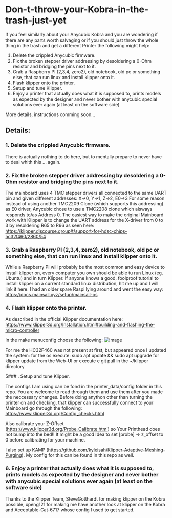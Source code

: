 # Don-t-throw-your-Kobra-in-the-trash-just-yet

If you feel similarly about your Anycubic Kobra and you are wondering if there are any parts worth salvaging or if you should just throw the whole thing in the trash and get a different Printer the following might help:

1. Delete the crippled Anycubic firmware.
2. Fix the broken stepper driver addressing by desoldering a 0-Ohm resistor and bridging the pins next to it.
3. Grab a Raspberry PI (2,3,4, zero2), old notebook, old pc or something else, that can run linux and install klipper onto it.
4. Flash klipper onto the printer.
5. Setup and tune Klipper.
6. Enjoy a printer that actually does what it is supposed to, prints models as expected by the designer and never bother with anycubic special solutions ever again (at least on the software side)


More details, instructions comming soon...


## Details:

### 1. Delete the crippled Anycubic firmware.

There is actually nothing to do here, but to mentally prepare to never have to deal whith this ... again.


### 2. Fix the broken stepper driver addressing by desoldering a 0-Ohm resistor and bridging the pins next to it.

The mainboard uses 4 TMC stepper drivers all connected to the same UART pin and given different addresses: X->0, Y->1, Z->2, E0->3
For some reason instead of using another TMC2209 Clone (which supports this addressing) as E0 driver, Anycubic chose to use a TMC2208 clone which alsways responds to/as Address 0.
The easiest way to make the original Mainboard work with Klipper is to change the UART address for the X-driver from 0 to 3 by resoldering R65 to R66 as seen here: https://klipper.discourse.group/t/support-for-hdsc-chips-hc32f460/2860/54



### 3. Grab a Raspberry PI (2,3,4, zero2), old notebook, old pc or something else, that can run linux and install klipper onto it.

While a Raspberry PI will probably be the most common and easy device to install klipper on, every computer you own should be able tu run Linux (eg. Ubuntu) and in turn Klipper. If anyone knows a good, foolproof tutorial to install klipper on a current standard linux distribution, hit me up and I will link it here.
I had an older spare Raspi lying around and went the easy way: https://docs.mainsail.xyz/setup/mainsail-os


### 4. Flash klipper onto the printer.

As described in the official Klipper documentation here: https://www.klipper3d.org/Installation.html#building-and-flashing-the-micro-controller

In the make menuconfig choose the following:
![image](https://user-images.githubusercontent.com/14114342/222974441-c8745ce8-fa16-4bbc-ad93-c18ae662d799.png)

For me the HC32F460 was not present at first, but appeared once I updated the system: 
    for the os execute: sudo apt update && sudo apt upgrade
    for klipper update from the Web-UI or execute e git pull in the ~/klipper directory

5### . Setup and tune Klipper.

The configs I am using can be fond in the printer_data/config folder in this repo.
You are welcome to read through them and use them after you made the neccessary changes.
Before doing anython other than turning the printer on and checking, that klipper can successfully connect to your Mainboard go through the following:
https://www.klipper3d.org/Config_checks.html

Also calibrate your Z-Offset (https://www.klipper3d.org/Probe_Calibrate.html) so Your Printhead does not bump into the bed!!
It might be a good Idea to set [probe] -> z_offset to 0 before calibrating for your machine.

I also set up KAMP (https://github.com/kyleisah/Klipper-Adaptive-Meshing-Purging).
My config for this can be found in this repo as well.

### 6. Enjoy a printer that actually does what it is supposed to, prints models as expected by the designer and never bother with anycubic special solutions ever again (at least on the software side)


Thanks to the Klipper Team, SteveGotthardt for making klipper on the Kobra possible, xpeng121 for making me have another look at klipper on the Kobra and Acceptable-Cat-6717 whose config I used to get started.

